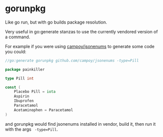 gorunpkg
========

Like go run, but with go builds package resolution.

Very useful in go:generate stanzas to use the currently vendored version of a command.

For example if you were using [campoy/jsonenums](http://github.com/campoy/jsonenums) to generate some code you could:
```go
//go:generate gorunpkg github.com/campoy/jsonenums -type=Pill

package painkiller

type Pill int

const (
	Placebo Pill = iota
	Aspirin
	Ibuprofen
	Paracetamol
	Acetaminophen = Paracetamol
)
```

and gorunpkg would find jsonenums installed in vendor, build it, then run it with the args ` -type=Pill`.
